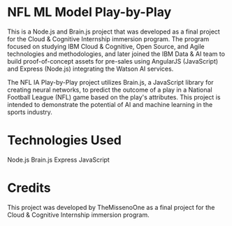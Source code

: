 # NFL ML Model Play-by-Play

This is a Node.js and Brain.js project that was developed as a final project for the Cloud & Cognitive Internship immersion program. The program focused on studying IBM Cloud & Cognitive, Open Source, and Agile technologies and methodologies, and later joined the IBM Data & AI team to build proof-of-concept assets for pre-sales using AngularJS (JavaScript) and Express (Node.js) integrating the Watson AI services.

The NFL IA Play-by-Play project utilizes Brain.js, a JavaScript library for creating neural networks, to predict the outcome of a play in a National Football League (NFL) game based on the play's attributes. This project is intended to demonstrate the potential of AI and machine learning in the sports industry.

# Technologies Used
Node.js
Brain.js
Express
JavaScript
# Credits
This project was developed by TheMissenoOne as a final project for the Cloud & Cognitive Internship immersion program.
